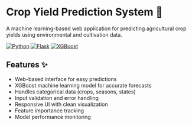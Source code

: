 # Crop Yield Prediction System 🌾

A machine learning-based web application for predicting agricultural crop yields using environmental and cultivation data.

[![Python](https://img.shields.io/badge/Python-3.8%2B-blue)](https://python.org)
[![Flask](https://img.shields.io/badge/Flask-2.0%2B-lightgrey)](https://flask.palletsprojects.com/)
[![XGBoost](https://img.shields.io/badge/XGBoost-1.5%2B-green)](https://xgboost.ai/)

## Features ✨

- Web-based interface for easy predictions
- XGBoost machine learning model for accurate forecasts
- Handles categorical data (crops, seasons, states)
- Input validation and error handling
- Responsive UI with clean visualization
- Feature importance tracking
- Model performance monitoring
